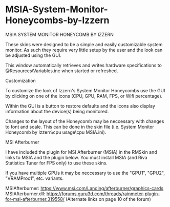 # MSIA-System-Monitor-Honeycombs-by-Izzern

MSIA SYSTEM MONITOR HONEYCOMB BY IZZERN

These skins were designed to be a simple and easily customizable
system monitor. As such they require very little setup by the
user and the look can be adjusted using the GUI.

This window automatically retrieves and writes hardware
specifications to @Resources\Variables.inc when started or
refreshed.


Customization

To customize the look of Izzern's System Monitor Honeycombs use
the GUI by clicking on one of the icons (CPU, GPU, RAM, FPS,
or Wifi percentage). 

Within the GUI is a button to restore defaults and the icons
also display information about the device(s) being monitored. 

Changes to the layout of the Honeycomb may be neccessary with
changes to font and scale. This can be done in the skin file
(i.e. System Monitor Honeycomb by Izzern\cpu usage\cpu MSIA.ini).


MSI Afterburner

I have included the plugin for MSI Afterburner (MSIA) in the
RMSkin and links to MSIA and the plugin below. 
You must install MSIA (and Riva Statistics Tuner for FPS only)
to use these skins.

If you have multiple GPUs it may be neccessary to use the
"GPU1", "GPU2", "VRAMProc1", etc. variants.

MSIAfterburner: https://www.msi.com/Landing/afterburner/graphics-cards
MSIAfterburner.dll: https://forums.guru3d.com/threads/rainmeter-plugin-for-msi-afterburner.319558/
(Alternate links on page 10 of the forum)
